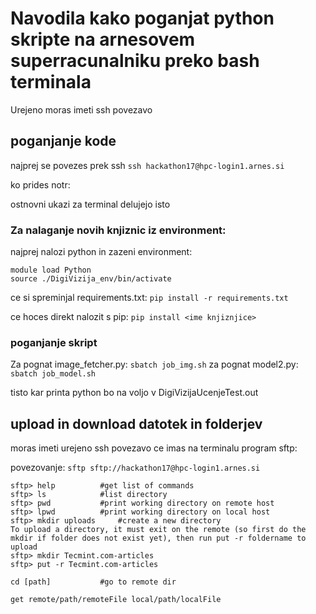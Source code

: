 # Navodila kako poganjat python skripte na arnesovem superracunalniku preko bash terminala

Urejeno moras imeti ssh povezavo

## poganjanje kode
najprej se povezes prek ssh
`ssh hackathon17@hpc-login1.arnes.si`

ko prides notr:

ostnovni ukazi za terminal delujejo isto

### Za nalaganje novih knjiznic iz environment:
najprej nalozi python in zazeni environment:
```
module load Python
source ./DigiVizija_env/bin/activate

```
ce si spreminjal requirements.txt:
`pip install -r requirements.txt`

ce hoces direkt nalozit s pip:
`pip install <ime knjiznjice>`

### poganjanje skript
Za pognat image_fetcher.py:
`sbatch job_img.sh`
za pognat model2.py:
`sbatch job_model.sh`

tisto kar printa python bo na voljo v DigiVizijaUcenjeTest.out

## upload in download datotek in folderjev
moras imeti urejeno ssh povezavo
ce imas na terminalu program sftp:

povezovanje:
`sftp sftp://hackathon17@hpc-login1.arnes.si`

```
sftp> help			#get list of commands
sftp> ls			#list directory 
sftp> pwd			#print working directory on remote host
sftp> lpwd			#print working directory on local host
sftp> mkdir uploads		#create a new directory
To upload a directory, it must exit on the remote (so first do the mkdir if folder does not exist yet), then run put -r foldername to upload
sftp> mkdir Tecmint.com-articles
sftp> put -r Tecmint.com-articles

cd [path]           #go to remote dir

get remote/path/remoteFile local/path/localFile
```